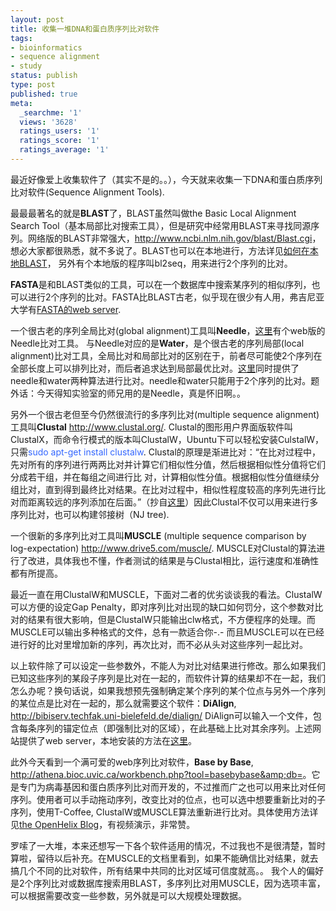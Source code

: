 ```yaml
---
layout: post
title: 收集一堆DNA和蛋白质序列比对软件
tags:
- bioinformatics
- sequence alignment
- study
status: publish
type: post
published: true
meta:
  _searchme: '1'
  views: '3628'
  ratings_users: '1'
  ratings_score: '1'
  ratings_average: '1'
---
```

最近好像爱上收集软件了（其实不是的。。），今天就来收集一下DNA和蛋白质序列比对软件(Sequence Alignment Tools).

最最最著名的就是<strong>BLAST</strong>了，BLAST虽然叫做the Basic Local Alignment Search Tool（基本局部比对搜索工具），但是研究中经常用BLAST来寻找同源序列。网络版的BLAST非常强大，<a href="http://www.ncbi.nlm.nih.gov/blast/Blast.cgi" target="_blank">http://www.ncbi.nlm.nih.gov/blast/Blast.cgi</a>，想必大家都很熟悉，就不多说了。BLAST也可以在本地进行，方法详见<a href="http://azalea.ztpala.com/2008/01/31/how-to-blast-locally/" rel="bookmark">如何在本地BLAST</a>， 另外有个本地版的程序叫bl2seq，用来进行2个序列的比对。

<strong>FASTA</strong>是和BLAST类似的工具，可以在一个数据库中搜索某序列的相似序列，也可以进行2个序列的比对。FASTA比BLAST古老，似乎现在很少有人用，弗吉尼亚大学有<a href="http://fasta.bioch.virginia.edu/fasta_www2/fasta_list2.shtml" target="_blank">FASTA的web server</a>.

一个很古老的序列全局比对(global alignment)工具叫<strong>Needle</strong>，<a href="http://mobyle.pasteur.fr/cgi-bin/MobylePortal/portal.py?form=needle" target="_blank">这里</a>有个web版的Needle比对工具。 与Needle对应的是<strong>Water</strong>，是个很古老的序列局部(local alignment)比对工具，全局比对和局部比对的区别在于，前者尽可能使2个序列在全部长度上可以排列比对，而后者追求达到局部最优比对。<a href="http://www.ebi.ac.uk/emboss/align/" target="_blank">这里</a>同时提供了needle和water两种算法进行比对。needle和water只能用于2个序列的比对。题外话：今天得知实验室的师兄用的是Needle，真是怀旧啊。。

另外一个很古老但至今仍然很流行的多序列比对(multiple sequence alignment)工具叫<strong>Clustal</strong> <a href="http://www.clustal.org/" target="_blank">http://www.clustal.org/</a>. Clustal的图形用户界面版软件叫ClustalX，而命令行模式的版本叫ClustalW，Ubuntu下可以轻松安装CulstalW，只需<font color="#3366ff">sudo apt-get install clustalw</font>. Clustal的原理是渐进比对：“在比对过程中，先对所有的序列进行两两比对并计算它们相似性分值，然后根据相似性分值将它们分成若干组，并在每组之间进行比 对，计算相似性分值。根据相似性分值继续分组比对，直到得到最终比对结果。在比对过程中，相似性程度较高的序列先进行比对而距离较远的序列添加在后面。”（抄自<a href="http://www.biooo.com/bbs/archiver/?tid-163762.html" target="_blank">这里</a>）因此Clustal不仅可以用来进行多序列比对，也可以构建邻接树（NJ tree).

一个很新的多序列比对工具叫<strong>MUSCLE</strong> (multiple         sequence comparison by log-expectation) <a href="http://www.drive5.com/muscle/" target="_blank">http://www.drive5.com/muscle/</a>. MUSCLE对Clustal的算法进行了改进，具体我也不懂，作者测试的结果是与Clustal相比，运行速度和准确性都有所提高。

最近一直在用ClustalW和MUSCLE，下面对二者的优劣谈谈我的看法。ClustalW可以方便的设定Gap Penalty，即对序列比对出现的缺口如何罚分，这个参数对比对的结果有很大影响，但是ClustalW只能输出clw格式，不方便程序的处理。而MUSCLE可以输出多种格式的文件，总有一款适合你-.- 而且MUSCLE可以在已经进行好的比对里增加新的序列，再次比对，而不必从头对这些序列一起比对。

以上软件除了可以设定一些参数外，不能人为对比对结果进行修改。那么如果我们已知这些序列的某段子序列是比对在一起的，而软件计算的结果却不在一起，我们怎么办呢？换句话说，如果我想预先强制确定某个序列的某个位点与另外一个序列的某位点是比对在一起的，那么就需要这个软件：<strong>DiAlign</strong>, <a href="http://bibiserv.techfak.uni-bielefeld.de/dialign/" target="_blank">http://bibiserv.techfak.uni-bielefeld.de/dialign/</a> DiAlign可以输入一个文件，包含每条序列的锚定位点（即强制比对的区域），在此基础上比对其余序列。上述网站提供了web server，本地安装的方法在<a href="http://azalea.ztpala.com/2007/12/12/install-dialign-on-ubuntu/" target="_blank">这里</a>。

此外今天看到一个满可爱的web序列比对软件，<strong>Base by Base</strong>, <a href="http://athena.bioc.uvic.ca/workbench.php?tool=basebybase&amp;db=" target="_blank">http://athena.bioc.uvic.ca/workbench.php?tool=basebybase&amp;db=</a>。它是专门为病毒基因和蛋白质序列比对而开发的，不过推而广之也可以用来比对任何序列。使用者可以手动拖动序列，改变比对的位点，也可以选中想要重新比对的子序列，使用T-Coffee, ClustalW或MUSCLE算法重新进行比对。具体使用方法详见<a href="http://www.openhelix.com/blog/?p=411" target="_blank">the OpenHelix Blog</a>，有视频演示，非常赞。

罗嗦了一大堆，本来还想写一下各个软件适用的情况，不过我也不是很清楚，暂时算啦，留待以后补充。在MUSCLE的文档里看到，如果不能确信比对结果，就去搞几个不同的比对软件，所有结果中共同的比对区域可信度就高。。 我个人的偏好是2个序列比对或数据库搜索用BLAST，多序列比对用MUSCLE，因为选项丰富，可以根据需要改变一些参数，另外就是可以大规模处理数据。
